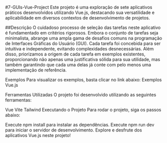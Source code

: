 #7-GUIs-Vue-Project
Este projeto é uma exploração de sete aplicativos práticos desenvolvidos utilizando Vue.js, destacando sua versatilidade e aplicabilidade em diversos contextos de desenvolvimento de projetos.

##Descrição
O cuidadoso processo de seleção das tarefas neste aplicativo é fundamentado em critérios rigorosos. Embora o conjunto de tarefas seja minimalista, abrange uma ampla gama de desafios comuns na programação de Interfaces Gráficas do Usuário (GUI). Cada tarefa foi concebida para ser intuitiva e independente, evitando complexidades desnecessárias. Além disso, priorizamos a origem de cada tarefa em exemplos existentes, proporcionando não apenas uma justificativa sólida para sua utilidade, mas também garantindo que cada uma delas já conte com pelo menos uma implementação de referência.

Exemplos
Para visualizar os exemplos, basta clicar no link abaixo:
Exemplos Vue.js

Ferramentas Utilizadas
O projeto foi desenvolvido utilizando as seguintes ferramentas:

Vue
Vite
Tailwind
Executando o Projeto
Para rodar o projeto, siga os passos abaixo:

Execute npm install para instalar as dependências.
Execute npm run dev para iniciar o servidor de desenvolvimento.
Explore e desfrute dos aplicativos Vue.js neste projeto!
